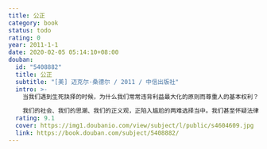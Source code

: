 ```yaml
---
title: 公正
category: book
status: todo
rating: 0
year: 2011-1-1
date: 2020-02-05 05:14:10+08:00
douban:
  id: "5408882"
  title: 公正
  subtitle: "[美] 迈克尔·桑德尔 / 2011 / 中信出版社"
  intro: >-
    当我们遇到生死抉择的时候，为什么我们常常违背利益最大化的原则而尊重人的基本权利？可是，当我们口口声声说生命至上时，为什么像福特汽车这样的企业却会给生命贴上价格标签？如果我们尊重个体的权利，但为什么大多数人又会反对同性恋婚姻？我们认为法律必须保护合同的有效性，但为什么一些双方自愿签订的合同却被法院推翻？

    我们的社会、我们的思潮、我们的正义观，正陷入尴尬的两难选择当中。我们甚至怀疑法律是否是公正的，因为法律无法回避个人的道德判断，无法做到中立性。我们能否找到另外一条道路，让我们的社会规范即体现人性，又体现客观性？“世界最受欢迎的老师之一”的迈克尔•桑德尔教授寻找的，正是我们期待的有关公正的第三条路径：培养我们每个人的德性，做出有道德的选择。
  rating: 9.1
  cover: https://img1.doubanio.com/view/subject/l/public/s4604609.jpg
  link: https://book.douban.com/subject/5408882/
---
```



